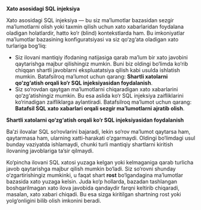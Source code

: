 **Xato asosidagi SQL injeksiya**

Xato asosidagi SQL injeksiya — bu siz ma’lumotlar bazasidan sezgir ma’lumotlarni olish yoki taxmin qilish uchun xato xabarlaridan foydalana oladigan holatlardir, hatto ko‘r (blind) kontekstlarda ham. Bu imkoniyatlar ma’lumotlar bazasining konfiguratsiyasi va siz qo‘zg‘ata oladigan xato turlariga bog‘liq:

* Siz ilovani mantiqiy ifodaning natijasiga qarab ma’lum bir xato javobini qaytarishga majbur qilishingiz mumkin. Buni biz oldingi bo‘limda ko‘rib chiqqan shartli javoblarni ekspluatatsiya qilish kabi usulda ishlatish mumkin. Batafsilroq ma’lumot uchun qarang: **Shartli xatolarni qo‘zg‘atish orqali ko‘r SQL injeksiyasidan foydalanish**.
* Siz so‘rovdan qaytgan ma’lumotlarni chiqaradigan xato xabarlarini qo‘zg‘atishingiz mumkin. Bu esa aslida ko‘r SQL injeksiya zaifliklarini ko‘rinadigan zaifliklarga aylantiradi. Batafsilroq ma’lumot uchun qarang: **Batafsil SQL xato xabarlari orqali sezgir ma’lumotlarni ajratib olish**.

**Shartli xatolarni qo‘zg‘atish orqali ko‘r SQL injeksiyasidan foydalanish**

Ba’zi ilovalar SQL so‘rovlarini bajaradi, lekin so‘rov ma’lumot qaytarsa ham, qaytarmasa ham, ularning xatti-harakati o‘zgarmaydi. Oldingi bo‘limdagi usul bunday vaziyatda ishlamaydi, chunki turli mantiqiy shartlarni kiritish ilovaning javoblariga ta’sir qilmaydi.

Ko‘pincha ilovani SQL xatosi yuzaga kelgan yoki kelmaganiga qarab turlicha javob qaytarishga majbur qilish mumkin bo‘ladi. Siz so‘rovni shunday o‘zgartirishingiz mumkinki, u faqat shart **rost** bo‘lgandagina ma’lumotlar bazasida xato yuzaga kelsin. Juda ko‘p hollarda, bazadan tashlangan boshqarilmagan xato ilova javobida qandaydir farqni keltirib chiqaradi, masalan, xato xabari chiqadi. Bu esa sizga kiritilgan shartning rost yoki yolg‘onligini bilib olish imkonini beradi.
